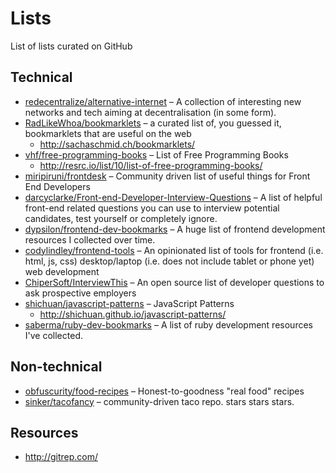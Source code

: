 # Lists

List of lists curated on GitHub

## Technical

* [redecentralize/alternative-internet](https://github.com/redecentralize/alternative-internet) – A collection of interesting new networks and tech aiming at decentralisation (in some form).
* [RadLikeWhoa/bookmarklets](https://github.com/RadLikeWhoa/bookmarklets) – a curated list of, you guessed it, bookmarklets that are useful on the web
  * http://sachaschmid.ch/bookmarklets/
* [vhf/free-programming-books](https://github.com/vhf/free-programming-books) – List of Free Programming Books 
  * http://resrc.io/list/10/list-of-free-programming-books/
* [miripiruni/frontdesk](https://github.com/miripiruni/frontdesk) – Community driven list of useful things for Front End Developers
* [darcyclarke/Front-end-Developer-Interview-Questions](https://github.com/darcyclarke/Front-end-Developer-Interview-Questions) – A list of helpful front-end related questions you can use to interview potential candidates, test yourself or completely ignore.
* [dypsilon/frontend-dev-bookmarks](https://github.com/dypsilon/frontend-dev-bookmarks) – A huge list of frontend development resources I collected over time.
* [codylindley/frontend-tools](https://github.com/codylindley/frontend-tools) – An opinionated list of tools for frontend (i.e. html, js, css) desktop/laptop (i.e. does not include tablet or phone yet) web development
* [ChiperSoft/InterviewThis](https://github.com/ChiperSoft/InterviewThis) – An open source list of developer questions to ask prospective employers
* [shichuan/javascript-patterns](https://github.com/shichuan/javascript-patterns) – JavaScript Patterns
  * http://shichuan.github.io/javascript-patterns/
* [saberma/ruby-dev-bookmarks](https://github.com/saberma/ruby-dev-bookmarks) – A list of ruby development resources I've collected.

## Non-technical

* [obfuscurity/food-recipes](https://github.com/obfuscurity/food-recipes) – Honest-to-goodness "real food" recipes
* [sinker/tacofancy](https://github.com/sinker/tacofancy) – community-driven taco repo. stars stars stars.

## Resources

* http://gitrep.com/
